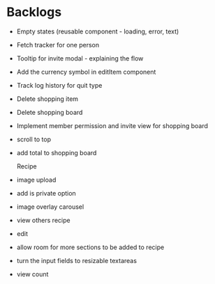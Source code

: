 # Backlogs

- Empty states (reusable component - loading, error, text)
- Fetch tracker for one person
- Tooltip for invite modal - explaining the flow
- Add the currency symbol in editItem component
- Track log history for quit type
- Delete shopping item
- Delete shopping board
- Implement member permission and invite view for shopping board
- scroll to top
- add total to shopping board

  Recipe

- image upload

- add is private option
- image overlay carousel
- view others recipe
- edit
- allow room for more sections to be added to recipe
- turn the input fields to resizable textareas
- view count
